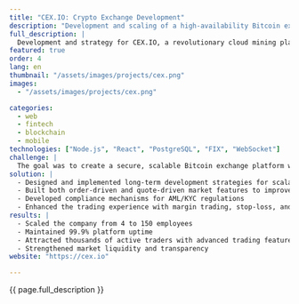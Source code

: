 ```yaml
---
title: "CEX.IO: Crypto Exchange Development"
description: "Development and scaling of a high-availability Bitcoin exchange with 99.9% uptime"
full_description: |
  Development and strategy for CEX.IO, a revolutionary cloud mining platform, turned into a leading Crypto Exchange known for its 99.9% uptime and high-availability services. The project focused on building a robust trading platform, enhancing liquidity, and introducing advanced features such as order-driven and quote-driven markets. Additionally, implemented global AML/KYC compliance, ensuring regulatory alignment while scaling operations to support thousands of active traders.
featured: true
order: 4
lang: en
thumbnail: "/assets/images/projects/cex.png"
images:
  - "/assets/images/projects/cex.png"

categories:
  - web
  - fintech
  - blockchain
  - mobile
technologies: ["Node.js", "React", "PostgreSQL", "FIX", "WebSocket"]
challenge: |
  The goal was to create a secure, scalable Bitcoin exchange platform with high availability and strong regulatory compliance. Key challenges included ensuring liquidity, meeting the needs of diverse trader groups, and maintaining transparency in volatile market conditions.
solution: |
  - Designed and implemented long-term development strategies for scalability
  - Built both order-driven and quote-driven market features to improve liquidity
  - Developed compliance mechanisms for AML/KYC regulations
  - Enhanced the trading experience with margin trading, stop-loss, and take-profit orders
results: |
  - Scaled the company from 4 to 150 employees
  - Maintained 99.9% platform uptime
  - Attracted thousands of active traders with advanced trading features
  - Strengthened market liquidity and transparency
website: "https://cex.io"

---
```


{{ page.full_description }}